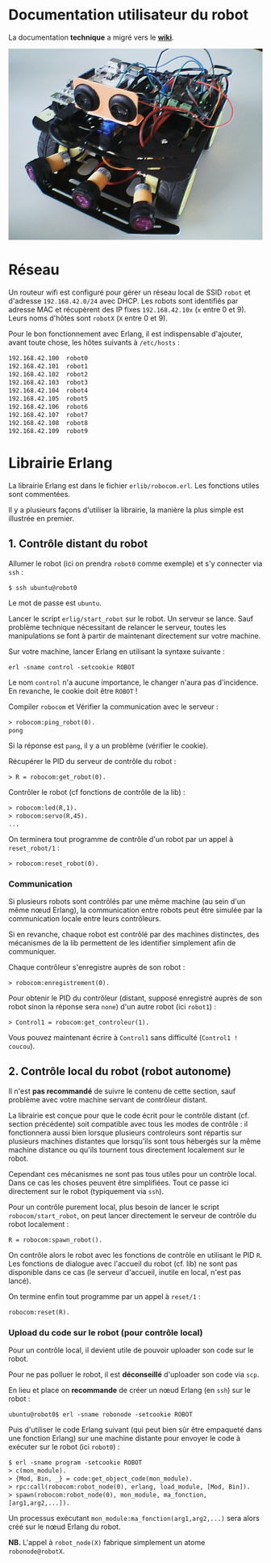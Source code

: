Documentation utilisateur du robot
=

La documentation **technique** a migré vers le **[wiki](https://github.com/blgatelierl2/robot/wiki)**.

![Photo du robot](robot.jpg)

# Réseau

Un routeur wifi est configuré pour gérer un réseau local de SSID `robot` et d'adresse `192.168.42.0/24` avec DHCP. Les robots sont identifiés par adresse MAC et récupèrent des IP fixes `192.168.42.10x` (`x` entre 0 et 9). Leurs noms d'hôtes sont `robotX` (`X` entre 0 et 9).

Pour le bon fonctionnement avec Erlang, il est indispensable d'ajouter, avant toute chose, les hôtes suivants à `/etc/hosts` :
```
192.168.42.100  robot0
192.168.42.101  robot1
192.168.42.102  robot2
192.168.42.103  robot3
192.168.42.104  robot4
192.168.42.105  robot5
192.168.42.106  robot6
192.168.42.107  robot7
192.168.42.108  robot8
192.168.42.109  robot9
```

# Librairie Erlang

La librairie Erlang est dans le fichier `erlib/robocom.erl`. Les fonctions utiles sont commentées.

Il y a plusieurs façons d'utiliser la librairie, la manière la plus simple est illustrée en premier.

## 1. Contrôle distant du robot

Allumer le robot (ici on prendra `robot0` comme exemple) et s'y connecter via `ssh` :
```
$ ssh ubuntu@robot0
```
Le mot de passe est `ubuntu`.

Lancer le script `erlig/start_robot` sur le robot. Un serveur se lance. Sauf problème technique nécessitant de relancer le serveur, toutes les manipulations se font à partir de maintenant directement sur votre machine.

Sur votre machine, lancer Erlang en utilisant la syntaxe suivante :
```
erl -sname control -setcookie ROBOT
```
Le nom `control` n'a aucune importance, le changer n'aura pas d'incidence. En revanche, le cookie doit être `ROBOT` !

Compiler `robocom` et Vérifier la communication avec le serveur :
```
> robocom:ping_robot(0).
pong
```
Si la réponse est `pang`, il y a un problème (vérifier le cookie).

Récupérer le PID du serveur de contrôle du robot :
```
> R = robocom:get_robot(0).
```

Contrôler le robot (cf fonctions de contrôle de la lib) :
```
> robocom:led(R,1).
> robocom:servo(R,45).
...
```

On terminera tout programme de contrôle d'un robot par un appel à `reset_robot/1` :
```
> robocom:reset_robot(0).
```


### Communication

Si plusieurs robots sont contrôlés par une même machine (au sein d'un même nœud Erlang), la communication entre robots peut être simulée par la communication locale entre leurs contrôleurs.

Si en revanche, chaque robot est contrôlé par des machines distinctes, des mécanismes de la lib permettent de les identifier simplement afin de communiquer.

Chaque contrôleur s'enregistre auprès de son robot : 
```
> robocom:enregistrement(0).
```

Pour obtenir le PID du contrôleur (distant, supposé enregistré auprès de son robot sinon la réponse sera `none`) d'un autre robot (ici `robot1`) :
```
> Control1 = robocom:get_controleur(1).
```

Vous pouvez maintenant écrire à `Control1` sans difficulté (`Control1 ! coucou`).

## 2. Contrôle local du robot (robot autonome)

Il n'est **pas recommandé** de suivre le contenu de cette section, sauf problème avec votre machine servant de contrôleur distant.

La librairie est conçue pour que le code écrit pour le contrôle distant (cf. section précédente) soit compatible avec tous les modes de contrôle : il fonctionnera aussi bien lorsque plusieurs controleurs sont répartis sur plusieurs machines distantes que lorsqu'ils sont tous hébergés sur la même machine distance ou qu'ils tournent tous directement localement sur le robot.

Cependant ces mécanismes ne sont pas tous utiles pour un contrôle local. Dans ce cas les choses peuvent être simplifiées. Tout ce passe ici directement sur le robot (typiquement via `ssh`).

Pour un contrôle purement local, plus besoin de lancer le script `robocom/start_robot`, on peut lancer directement le serveur de contrôle du robot localement :
```
R = robocom:spawn_robot().
```

On contrôle alors le robot avec les fonctions de contrôle en utilisant le PID `R`. Les fonctions de dialogue avec l'accueil du robot (cf. lib) ne sont pas disponible dans ce cas (le serveur d'accueil, inutile en local, n'est pas lancé).

On termine enfin tout programme par un appel à `reset/1` :
```
robocom:reset(R).
```

### Upload du code sur le robot (pour contrôle local)

Pour un contrôle local, il devient utile de pouvoir uploader son code sur le robot.

Pour ne pas polluer le robot, il est **déconseillé** d'uploader son code via `scp`.

En lieu et place on **recommande** de créer un nœud Erlang (en `ssh`) sur le robot :
```
ubuntu@robot0$ erl -sname robonode -setcookie ROBOT
```

Puis d'utiliser le code Erlang suivant (qui peut bien sûr être empaqueté dans une fonction Erlang) sur une machine distante pour envoyer le code à exécuter sur le robot (ici `robot0`) :
```
$ erl -sname program -setcookie ROBOT
> c(mon_module).
> {Mod, Bin, _} = code:get_object_code(mon_module).
> rpc:call(robocom:robot_node(0), erlang, load_module, [Mod, Bin]).
> spawn(robocom:robot_node(0), mon_module, ma_fonction, [arg1,arg2,...]).
```

Un processus exécutant `mon_module:ma_fonction(arg1,arg2,...)` sera alors créé sur le nœud Erlang du robot.

**NB.** L'appel à `robot_node(X)` fabrique simplement un atome `robonode@robotX`.